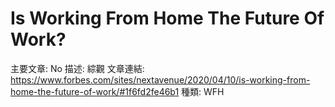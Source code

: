 # Is Working From Home The Future Of Work?

主要文章: No
描述: 綜觀
文章連結: https://www.forbes.com/sites/nextavenue/2020/04/10/is-working-from-home-the-future-of-work/#1f6fd2fe46b1
種類: WFH